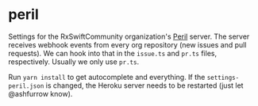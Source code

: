 # peril

Settings for the RxSwiftCommunity organization's [Peril](https://github.com/danger/peril) server. The server receives webhook events from every org repository (new issues and pull requests). We can hook into that in the `issue.ts` and `pr.ts` files, respectively. Usually we only use `pr.ts`.

Run `yarn install` to get autocomplete and everything. If the `settings-peril.json` is changed, the Heroku server needs to be restarted (just let @ashfurrow know).
